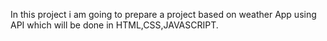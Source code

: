 In this project i am going to prepare a project based on weather App using API which will be done in HTML,CSS,JAVASCRIPT.